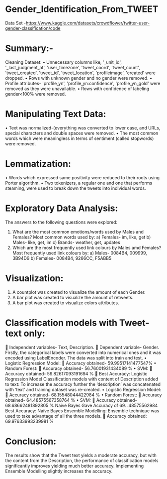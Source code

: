 # Gender_Identification_From_TWEET
Data Set -https://www.kaggle.com/datasets/crowdflower/twitter-user-gender-classification/code

# Summary:-
Cleaning Dataset:
•	Unnecessary columns like, '_unit_id', '_last_judgment_at', 'user_timezone', 'tweet_coord', 'tweet_count', 'tweet_created', 'tweet_id', 'tweet_location', 'profileimage', 'created' were dropped.
•	Rows with unknown gender and no gender were removed.
•	Profile attributes- 'profile_yn', 'profile_yn:confidence', 'profile_yn_gold' were removed as they were unavailable.
•	Rows with confidence of labeling gender<100% were removed.

# Manipulating Text Data:
•	Text was normalized-(everything was converted to lower case, and URLs, special characters and double spaces were removed.
•	The most common words which were meaningless in terms of sentiment (called stopwords) were removed.

# Lemmatization:
•	Words which expressed same positivity were reduced to their roots using Porter algorithm.
•	Two tokenizers, a regular one and one that performs steaming, were used to break down the tweets into individual words.

# Exploratory Data Analysis: 
The answers to the following questions were explored: 
1)	What are the most common emotions/words used by Males and Females? 
Most common words used by:
a)	Females- im, like, get
b)	Males- like, get, im
c)	Brands- weather, get, updates
2)	Which are the most frequently used link colours by Males amd Females?
Most frequently used link colours by:
a)	Males- 0084B4, 009999, 3B94D9
b)	Females- 0084B4, 9266CC, F5ABB5

# Visualization:
1)	A countplot was created to visualize the amount of each Gender.
2)	A bar plot was created to visualize the amount of retweets.
3)	A bar plot was created to visualize colors attributes.

# Classification models with Tweet-text only:
	Independent variables- Text, Description.
	Dependent variable- Gender.
Firstly, the categorical labels were converted into numerical ones and it was encoded using LabelEncoder. The data was split into train and test.
•	Logistic Regression Model:
	Accuracy obtained- 59.99517141477547%
•	Random Forest:
	Accuracy obtained- 56.76001931434089 %
•	SVM:
	Accuracy obtained- 59.82617093191694 %
	Best Accuracy: Logistic Regression Model
Classification models with content of Description added to text:
To increase the accuracy further the ‘description’ was concatenated with ‘text’ and training dataset was re-created.
•	Logistic Regression Model:
	Accuracy obtained- 68.15548044422984 %
•	Random Forest:
	Accuracy obtained- 64.48575567358764 %
•	SVM:
	Accuracy obtained- 68.68662481892805 %
          Naive Bayes Gave Accuracy of 69. .48575562984
Best Accuracy: Naïve Bayes
Ensemble Modelling:
Ensemble technique was used to take advantage of all the three models.
	Accuracy obtained: 69.97633993239981 %

# Conclusion:
The results show that the Tweet text  yields a moderate accuracy, but with the content from the Description, the performance of classification models significantly improves yielding much better accuracy.
Implementing Ensemble Modelling slightly increases the accuracy.

